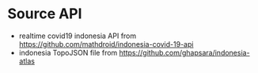 # Source API 
- realtime covid19 indonesia API from https://github.com/mathdroid/indonesia-covid-19-api
- indonesia TopoJSON file from https://github.com/ghapsara/indonesia-atlas

